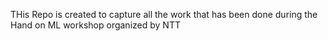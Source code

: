 THis Repo is created to capture all the work that has been done during the Hand on ML workshop organized by NTT
